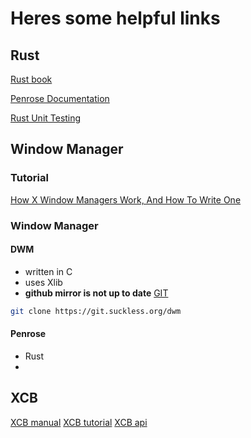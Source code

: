 # Heres some helpful links

## Rust

[Rust book](https://doc.rust-lang.org/book/)

[Penrose Documentation](https://docs.rs/penrose/latest/penrose/)

[Rust Unit Testing](https://doc.rust-lang.org/rust-by-example/testing/unit_testing.html)


## Window Manager
### Tutorial
[How X Window Managers Work, And How To Write One](https://jichu4n.com/posts/how-x-window-managers-work-and-how-to-write-one-part-i/)

### Window Manager
#### DWM
* written in C
* uses Xlib
* **github mirror is not up to date**
[GIT](https://git.suckless.org/dwm/)
```bash
git clone https://git.suckless.org/dwm
```

#### Penrose
* Rust
* 


## XCB

[XCB manual](https://xcb.freedesktop.org/manual/modules.html)
[XCB tutorial](https://xcb.freedesktop.org/tutorial/)
[XCB api](https://xcb.freedesktop.org/XcbApi/)
